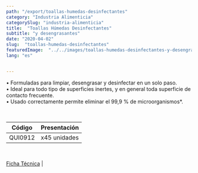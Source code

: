 ```yaml
---
path: "/export/toallas-humedas-desinfectantes"
category: "Industria Alimenticia"
categorySlug: "industria-alimenticia"
title:  "Toallas Húmedas Desinfectantes"
subtitle: "y desengrasantes"
date: "2020-04-02"
slug:  "toallas-humedas-desinfectantes"
featuredImage:  "../../images/toallas-humedas-desinfectantes-y-desengrasantes.jpg"
lang: "es"


---
```

• Formuladas para limpiar, desengrasar y desinfectar en un solo paso. <br/>
• Ideal para todo tipo de superficies inertes, y en general toda superficie de contacto frecuente. <br/>
• Usado correctamente permite eliminar el 99,9 % de microorganismos*.

 <br/>
<table class="min-w-full md:min-w-0 divide-y-2 divide-white">
          <thead class=" bg-white">
            <tr>
              <th scope="col" class="px-2 py-2 text-center text-xs font-medium text-white bg-primary-default  tracking-wider">
                Código
              </th>
              <th scope="col" class="px-2 py-2 text-center text-xs font-medium text-white bg-primary-lighter  tracking-wider">
                Presentación
              </th>
            </tr>
          </thead>
          <tbody>
            <tr class="bg-gray-300">
              <td class="px-2 py-2 whitespace-nowrap text-xs text-gray-700 text-center">
              QUI0912
              </td>
              <td class="px-2 py-2 whitespace-nowrap text-xs text-gray-700 text-center">
              x45 unidades
              </td>
            </tr>
          </tbody>
        </table>
        <br>

 <a href="../../../files/FT-toallas-humedas-desinfectantes.pdf" target="_blank" rel="noopener">Ficha Técnica</a> |
 
